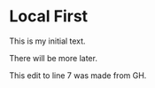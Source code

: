 # Local First

This is my initial text.

There will be more later.

This edit to line 7 was made from GH.

